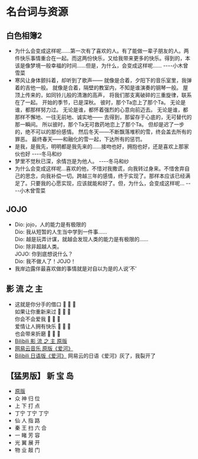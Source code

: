 # 名台词与资源

## 白色相簿2

- 为什么会变成这样呢……第一次有了喜欢的人。有了能做一辈子朋友的人。两件快乐事情重合在一起。而这两份快乐，又给我带来更多的快乐。得到的，本该是像梦境一般幸福的时间……但是，为什么，会变成这样呢…… ----小木曾雪菜
- 寒风让身体颤抖着，却听到了歌声——
就像是合着，夕阳下的音乐室里，我弹着的吉他一般。 就像是合着，隔壁的教室内，不知是谁演奏的钢琴一般。
屋顶上传来的，如同铃儿般的清澈的高声， 将我们那支离破碎的三重旋律，联系在了一起。
开始的季节，已是深秋。 彼时，那个Ta恋上了那个Ta。
无论是谁，都那样努力过。 无论是谁，都怀着强烈的心意向前迈去。 无论是谁，都那样不懈地、一往无前地、诚实地—— 去得到，那留存于心底的，无可替代的那一瞬间。
所以彼时，那个Ta无可救药地恋上了那个Ta。 但却是迟了一步的，绝不可以的那份感情。
然后冬天——不断飘落堆积的雪，终会盖去所有的罪恶。 最终春天——和融化的雪一起，下达所有的惩罚。
- 是我，是我先，明明都是我先来的……接吻也好，拥抱也好，还是喜欢上那家伙也好 ----冬马和纱
- 梦里不觉秋已深，余情岂是为他人。 ----冬马和纱
- 为什么会变成这样呢…喜欢的他，不惜对我撒谎，向我转过身来。不惜舍弃自己的思念，向我补偿一切。跨越三年的感情，终于实现了。那样本应该已经满足了。只要我的心愿实现，应该就能和好了。但，为什么，会变成这样呢… ----小木曾雪菜

## JOJO

- Dio: jojo，人的能力是有极限的<br>
  Dio: 我从短暂的人生当中学到一件事......<br>
  Dio: 越是玩弄计谋，就越会发现人类的能力是有极限的......<br>
  Dio: 除非超越人类。<br>
  JOJO: 你到底想说什么？<br>
  Dio: 我不做人了！JOJO！<br>
- 我岸边露伴最喜欢做的事情就是对自以为是的人说'不'

## 影 流 之 主

- 这就是你分手的借口 💃 💃 💃<br>
  如果让你重新来过 💃 💃 💃<br>
  你会不会爱我 💃 💃 💃<br>
  爱情让人拥有快乐 💃 💃 💃<br>
  也会带来折磨 💃 💃 💃<br>
- [Bilibili 影 流 之 主 原版](https://www.bilibili.com/video/av66493918)
- [网易云音乐 原版《爱河》](https://music.163.com/#/song?id=478684790)
- [Bilibili 日语版《爱河》](https://www.bilibili.com/video/av76331553) 网易云的日语《爱河》灰了，我裂开了

## 【猛男版】 新 宝 岛
- [原版](https://www.bilibili.com/video/av53851218)
- 众 神 归 位
- 上 下 打 点
- 丁宁 丁宁 丁宁
- 仙 人 指 路
- 秦 王 扫 六 合
- 一 睹 芳 容
- 光 翼 展 开
- 物 业 敲 门

